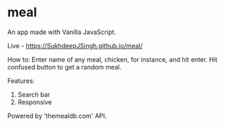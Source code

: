 # meal

An app made with Vanilla JavaScript.

Live - https://SukhdeepJSingh.github.io/meal/

How to:
Enter name of any meal, chicken, for instance, and hit enter.
Hit confused button to get a random meal.

Features:

1. Search bar
2. Responsive

Powered by 'themealdb.com' API.
